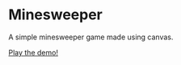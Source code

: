 # Minesweeper

A simple minesweeper game made using canvas.

[Play the demo!](https://zmilla93.github.io/Minesweeper/)
